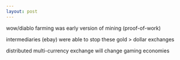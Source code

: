 ```yaml
---
layout: post
---
```


wow/diablo farming was early version of mining (proof-of-work)

intermediaries (ebay) were able to stop these gold > dollar exchanges

distributed multi-currency exchange will change gaming economies
